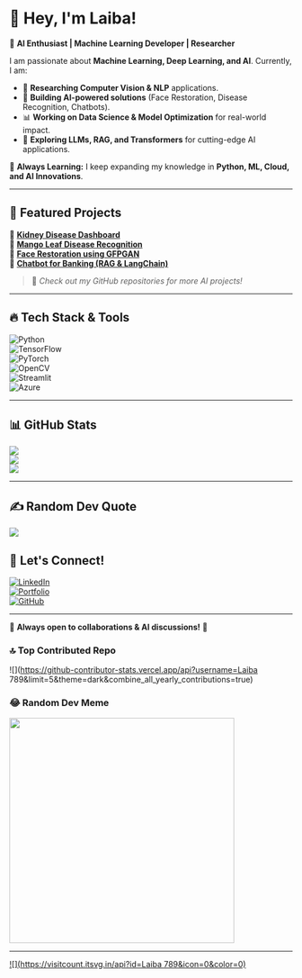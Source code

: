 # 👋 Hey, I'm Laiba!  
🚀 **AI Enthusiast | Machine Learning Developer | Researcher**  

I am passionate about **Machine Learning, Deep Learning, and AI**. Currently, I am:  
- 🔬 **Researching Computer Vision & NLP** applications.  
- 🤖 **Building AI-powered solutions** (Face Restoration, Disease Recognition, Chatbots).  
- 📊 **Working on Data Science & Model Optimization** for real-world impact.  
- 🚀 **Exploring LLMs, RAG, and Transformers** for cutting-edge AI applications.  

📌 **Always Learning:** I keep expanding my knowledge in **Python, ML, Cloud, and AI Innovations**.  

---

## 🚀 **Featured Projects**  

🔹 [**Kidney Disease Dashboard**](https://github.com/your-repo-link)  
🔹 [**Mango Leaf Disease Recognition**](https://github.com/your-repo-link)  
🔹 [**Face Restoration using GFPGAN**](https://github.com/your-repo-link)  
🔹 [**Chatbot for Banking (RAG & LangChain)**](https://github.com/your-repo-link)  

> 🌟 *Check out my GitHub repositories for more AI projects!*  

---

## 🔥 **Tech Stack & Tools**  

![Python](https://img.shields.io/badge/Python-3670A0?style=for-the-badge&logo=python&logoColor=ffdd54)  
![TensorFlow](https://img.shields.io/badge/TensorFlow-%23FF6F00.svg?style=for-the-badge&logo=TensorFlow&logoColor=white)  
![PyTorch](https://img.shields.io/badge/PyTorch-%23EE4C2C.svg?style=for-the-badge&logo=PyTorch&logoColor=white)  
![OpenCV](https://img.shields.io/badge/OpenCV-%23white.svg?style=for-the-badge&logo=opencv&logoColor=black)  
![Streamlit](https://img.shields.io/badge/Streamlit-%23FF4B4B.svg?style=for-the-badge&logo=streamlit&logoColor=white)  
![Azure](https://img.shields.io/badge/Azure-%230072C6.svg?style=for-the-badge&logo=microsoftazure&logoColor=white)  

---

## 📊 **GitHub Stats**  

![](https://github-readme-stats.vercel.app/api?username=Laiba789&theme=radical&hide_border=false&include_all_commits=true&count_private=true)  
![](https://github-readme-streak-stats.herokuapp.com/?user=Laiba789&theme=radical&hide_border=false)  
![](https://github-readme-stats.vercel.app/api/top-langs/?username=Laiba789&theme=radical&hide_border=false&layout=compact)  

---

## ✍️ **Random Dev Quote**  
![](https://quotes-github-readme.vercel.app/api?type=horizontal&theme=radical)  

## 🤝 **Let's Connect!**  
[![LinkedIn](https://img.shields.io/badge/LinkedIn-blue?style=for-the-badge&logo=linkedin)](https://www.linkedin.com/public-profile/settings?trk=d_flagship3_profile_self_view_public_profile)  
[![Portfolio](https://img.shields.io/badge/Portfolio-ff69b4?style=for-the-badge)](https://your-portfolio-link.com)  
[![GitHub](https://img.shields.io/badge/GitHub-black?style=for-the-badge&logo=github)](https://github.com/Laiba789)  

---

🔗 **Always open to collaborations & AI discussions!** 🚀  


### 🔝 Top Contributed Repo
![](https://github-contributor-stats.vercel.app/api?username=Laiba 789&limit=5&theme=dark&combine_all_yearly_contributions=true)

### 😂 Random Dev Meme
<img src='https://randommeme-five.vercel.app/' style="height: 400px;"/>

---
[![](https://visitcount.itsvg.in/api?id=Laiba 789&icon=0&color=0)](https://visitcount.itsvg.in)

<!-- Proudly created with GPRM ( https://gprm.itsvg.in ) -->
